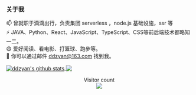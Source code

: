 ### 关于我

📫 曾就职于滴滴出行，负责集团 serverless ，node.js 基础设施，ssr 等  
⚡ JAVA、Python、React、JavaScript、TypeScript、CSS等前后端技术都略知一二。  
😄 爱好阅读、看电影、打篮球、跑步等。  
💬 你可以通过邮件 ddzyan@163.com 找到我。

<a href="https://github.com/ddzyan">
  <img align="center" src="https://github-readme-stats.vercel.app/api?username=ddzyan&show_icons=true&theme=radical" alt="ddzyan's github stats" />
</a>
<a href="https://github.com/ddzyan">
  <img align="center" src="https://github-readme-stats.vercel.app/api/top-langs/?username=ddzyan&layout=compact&theme=radical" />
</a>

<p align="center"> 
  Visitor count<br>
  <img src="https://profile-counter.glitch.me/jasonkayzk/count.svg" />
</p>
